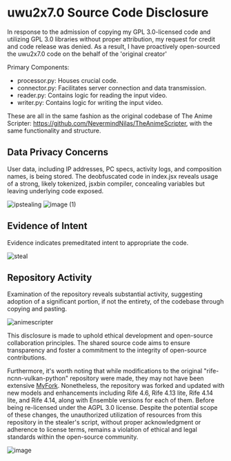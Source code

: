 # uwu2x7.0 Source Code Disclosure

In response to the admission of copying my GPL 3.0-licensed code and utilizing GPL 3.0 libraries without proper attribution, my request for credit and code release was denied. As a result, I have proactively open-sourced the uwu2x7.0 code on the behalf of the 'original creator'

Primary Components:
- processor.py: Houses crucial code.
- connector.py: Facilitates server connection and data transmission.
- reader.py: Contains logic for reading the input video.
- writer.py: Contains logic for writing the input video.

These are all in the same fashion as the original codebase of The Anime Scripter: https://github.com/NevermindNilas/TheAnimeScripter, with the same functionality and structure.

## Data Privacy Concerns

User data, including IP addresses, PC specs, activity logs, and composition names, is being stored. The deobfuscated code in index.jsx reveals usage of a strong, likely tokenized, jsxbin compiler, concealing variables but leaving underlying code exposed.

![ipstealing](https://github.com/NevermindNilas/uwu2x-7.0/assets/128264457/41e59c89-7b94-421f-928a-e9457cf9bfb5)
![image (1)](https://github.com/NevermindNilas/uwu2x-7.0/assets/128264457/5342d426-69eb-4e25-aa02-cc8bdda6cbb2)


## Evidence of Intent

Evidence indicates premeditated intent to appropriate the code.

![steal](https://github.com/NevermindNilas/uwu2x-7.0/assets/128264457/d5b1ae8b-99e8-428d-88b5-ca979fc7468a)


## Repository Activity

Examination of the repository reveals substantial activity, suggesting adoption of a significant portion, if not the entirety, of the codebase through copying and pasting.

![animescripter](https://github.com/NevermindNilas/uwu2x-7.0/assets/128264457/06d0cdc8-1bef-4c50-bd91-a6243d0785bf)

This disclosure is made to uphold ethical development and open-source collaboration principles. The shared source code aims to ensure transparency and foster a commitment to the integrity of open-source contributions.

Furthermore, it's worth noting that while modifications to the original "rife-ncnn-vulkan-python" repository were made, they may not have been extensive [MyFork](https://github.com/NevermindNilas/rife-ncnn-vulkan-python). Nonetheless, the repository was forked and updated with new models and enhancements including Rife 4.6, Rife 4.13 lite, Rife 4.14 lite, and Rife 4.14, along with Ensemble versions for each of them. Before being re-licensed under the AGPL 3.0 license. Despite the potential scope of these changes, the unauthorized utilization of resources from this repository in the stealer's script, without proper acknowledgment or adherence to license terms, remains a violation of ethical and legal standards within the open-source community.

![image](https://github.com/NevermindNilas/uwu2x-7.0/assets/128264457/7b333f93-03b2-43b3-9fee-9bf25a680c23)